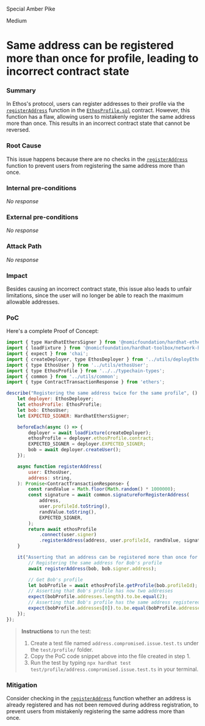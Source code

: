 Special Amber Pike

Medium

# Same address can be registered more than once for profile, leading to incorrect contract state

### Summary

In Ethos's protocol, users can register addresses to their profile via the [`registerAddress`](https://github.com/sherlock-audit/2024-10-ethos-network/blob/main/ethos/packages/contracts/contracts/EthosProfile.sol#L373-L409) function in the [`EthosProfile.sol`](https://github.com/sherlock-audit/2024-10-ethos-network/blob/main/ethos/packages/contracts/contracts/EthosProfile.sol) contract. However, this function has a flaw, allowing users to mistakenly register the same address more than once. This results in an incorrect contract state that cannot be reversed.

### Root Cause

This issue happens because there are no checks in the [`registerAddress`](https://github.com/sherlock-audit/2024-10-ethos-network/blob/main/ethos/packages/contracts/contracts/EthosProfile.sol#L373-L409) function to prevent users from registering the same address more than once.

### Internal pre-conditions

_No response_

### External pre-conditions

_No response_

### Attack Path

_No response_

### Impact

Besides causing an incorrect contract state, this issue also leads to unfair limitations, since the user will no longer be able to reach the maximum allowable addresses.

### PoC

Here's a complete Proof of Concept:

```javascript
import { type HardhatEthersSigner } from '@nomicfoundation/hardhat-ethers/signers';
import { loadFixture } from '@nomicfoundation/hardhat-toolbox/network-helpers';
import { expect } from 'chai';
import { createDeployer, type EthosDeployer } from '../utils/deployEthos';
import { type EthosUser } from '../utils/ethosUser';
import { type EthosProfile } from '../../typechain-types';
import { common } from '../utils/common';
import { type ContractTransactionResponse } from 'ethers';

describe("Registering the same address twice for the same profile", () => {
    let deployer: EthosDeployer;
    let ethosProfile: EthosProfile;
    let bob: EthosUser;
    let EXPECTED_SIGNER: HardhatEthersSigner;

    beforeEach(async () => {
        deployer = await loadFixture(createDeployer);
        ethosProfile = deployer.ethosProfile.contract;
        EXPECTED_SIGNER = deployer.EXPECTED_SIGNER;
        bob = await deployer.createUser();
    });

    async function registerAddress(
        user: EthosUser,
        address: string,
    ): Promise<ContractTransactionResponse> {
        const randValue = Math.floor(Math.random() * 1000000);
        const signature = await common.signatureForRegisterAddress(
            address,
            user.profileId.toString(),
            randValue.toString(),
            EXPECTED_SIGNER,
        );
        return await ethosProfile
            .connect(user.signer)
            .registerAddress(address, user.profileId, randValue, signature);
    }

    it("Asserting that an address can be registered more than once for the same profile", async () => {
        // Registering the same address for Bob's profile
        await registerAddress(bob, bob.signer.address);

        // Get Bob's profile
        let bobProfile = await ethosProfile.getProfile(bob.profileId);
        // Asserting that Bob's profile has now two addresses
        expect(bobProfile.addresses.length).to.be.equal(2);
        // Asserting that Bob's profile has the same address registered more than once
        expect(bobProfile.addresses[0]).to.be.equal(bobProfile.addresses[1]);
    });
});
```

> **Instructions** to run the test:
> 1. Create a test file named `address.compromised.issue.test.ts` under the `test/profile/` folder.
> 2. Copy the PoC code snippet above into the file created in step 1.
> 3. Run the test by typing `npx hardhat test test/profile/address.compromised.issue.test.ts` in your terminal.

### Mitigation

Consider checking in the [`registerAddress`](https://github.com/sherlock-audit/2024-10-ethos-network/blob/main/ethos/packages/contracts/contracts/EthosProfile.sol#L373-L409) function whether an address is already registered and has not been removed during address registration, to prevent users from mistakenly registering the same address more than once.